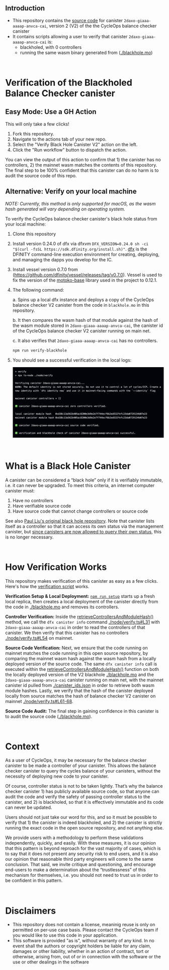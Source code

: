 ## Introduction

- This repository contains the [source code](blackhole.mo) for canister `2daxo-giaaa-aaaap-anvca-cai`, version 2 (V2) of the the CycleOps balance checker canister
- It contains scripts allowing a user to verify that canister `2daxo-giaaa-aaaap-anvca-cai` is:
  - blackholed, with 0 controllers
  - running the same wasm binary generated from ([./blackhole.mo](blackhole.mo))

<br/>

# Verification of the Blackholed Balance Checker canister

## Easy Mode: Use a GH Action

This will only take a few clicks!

1. Fork this repository.
2. Navigate to the actions tab of your new repo.
3. Select the "Verify Black Hole Canister V2" action on the left.
4. Click the "Run workflow" button to dispatch the action.

You can view the output of this action to confirm that 1) the canister has no controllers, 2) the mainnet wasm matches the contents of this repository. The final step to be 100% confident that this canister can do no harm is to audit the source code of this repo.

## Alternative: Verify on your local machine

_NOTE: Currently, this method is only supported for macOS, as the wasm hash generated will vary depending on operating system._

To verify the CycleOps balance checker canister's black hole status from your local machine:

1. Clone this repository
2. Install version 0.24.0 of dfx via dfxvm `DFX_VERSION=0.24.0 sh -ci "$(curl -fsSL https://sdk.dfinity.org/install.sh)"`. [dfx](https://internetcomputer.org/docs/current/references/cli-reference/dfx-parent/) is the DFINITY command-line execution environment for creating, deploying, and managing the dapps you develop for the IC.
3. Install vessel version 0.7.0 from (https://github.com/dfinity/vessel/releases/tag/v0.7.0). Vessel is used to fix the version of the [motoko-base](https://github.com/dfinity/motoko-base) library used in the project to 0.12.1.
4. The following command:

   a. Spins up a local dfx instance and deploys a copy of the CycleOps balance checker V2 canister from the code in `blackhole.mo` in this repository.

   b. It then compares the wasm hash of that module against the hash of the wasm module stored in `2daxo-giaaa-aaaap-anvca-cai`, the canister id of the CycleOps balance checker V2 canister running on main net.

   c. It also verifies that `2daxo-giaaa-aaaap-anvca-cai` has no controllers.

   ```sh
   npm run verify-blackhole
   ```

5. You should see a successful verification in the local logs:

   ![successful action logs](./assets/local-log.png)

<br/>

# What is a Black Hole Canister

A canister can be considered a “black hole” only if it is verifiably immutable, i.e. it can never be upgraded. To meet this criteria, an internet computer canister must:

1. Have no controllers
2. Have verifiable source code
3. Have source code that cannot change controllers or source code

See also [Paul Liu's original black hole repository](https://github.com/ninegua/ic-blackhole). Note that canister lists itself as a controller so that it can access its own status via the management canister, but [since canisters are now allowed to query their own status](https://github.com/dfinity/interface-spec/commit/4d412720e02b0846cb1e22b37bdeda3173ea9390), this is no longer necessary.

<br/>

# How Verification Works

This repository makes verification of this canister as easy as a few clicks. Here's how the [verification script](./node/verify.ts) works.

**Verification Setup & Local Deployment:** [`npm run setup`](package.json#L7) starts up a fresh local replica, then creates a local deployment of the canister directly from the code in [./blackhole.mo](./blackhole.mo) and removes its controllers.

**Controller Verification:** Inside the [retrieveControllersAndModuleHash()](./node/verify.ts#L26) method, we call the `dfx canister info` command [./node/verify.ts#L31](./node/verify.ts#L31) with `2daxo-giaaa-aaaap-anvca-cai` in order to read the controllers of that canister. We then verify that this canister has no controllers [./node/verify.ts#L54](./node/verify.ts#L54) on mainnet.

**Source Code Verification:** Next, we ensure that the code running on mainnet matches the code running in this open source repository, by comparing the mainnet wasm hash against the wasm hash from a locally deployed version of the source code. The same `dfx canister info` call is executed within the [retrieveControllersAndModuleHash()](./node/verify.ts#L26) function on both the locally deployed version of the V2 blackhole [./blackhole.mo](blackhole.mo) and the `2daxo-giaaa-aaaap-anvca-cai` canister running on main net, with the mainnet canister id pulled from [./canister_ids.json](./canister_ids.json) in order to retrieve both wasm module hashes. Lastly, we verify that the hash of the canister deployed locally from source matches the hash of balance checker V2 canister on mainnet [./node/verify.ts#L61-68](./node/verify.ts#L61-68).

**Source Code Audit:** The final step in gaining confidence in this canister is to audit the source code ([./blackhole.mo](blackhole.mo)).

<br/>

# Context

As a user of CycleOps, it may be necessary for the balance checker canister to be made a controller of your canister. This allows the balance checker canister to query the cycles balance of your canisters, without the necessity of deploying new code to your canister.

Of course, controller status is not to be taken lightly. That’s why the balance checker canister 1) has publicly available source code, so that anyone can audit the code and verify the safety of passing controller status to the canister, and 2) is blackholed, so that it is effectively immutable and its code can never be updated.

Users should not just take our word for this, and so it must be possible to verify that 1) the canister is indeed blackholed, and 2) the canister is strictly running the exact code in the open source repository, and not anything else.

We provide users with a methodology to perform these validations independently, quickly, and easily. With these measures, it is our opinion that this pattern is beyond reproach for the vast majority of cases, which is to say that it does not present any security risk to end users, and it is also our opinion that reasonable third party engineers will come to the same conclusion. That said, we invite critique and questioning, and encourage end-users to make a determination about the “trustlessness” of this mechanism for themselves, i.e. you should not need to trust us in order to be confident in this pattern.

<br/>

# Disclaimers

- This repository does not contain a license, meaninig reuse is only on permitted on per-use case basis. Please contact the CycleOps team if you would like to use this code in your application.
- This software is provided "as is", without warranty of any kind. In no event shall the authors or copyright holders be liable for any claim, damages or other liability, whether in an action of contract, tort or otherwise, arising from, out of or in connection with the software or the use or other dealings in the software
